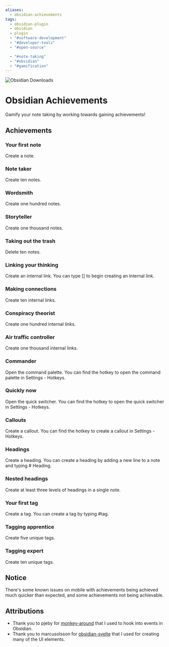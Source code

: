 ```yaml
---
aliases:
  - obsidian-achievements
tags:
  - obsidian-plugin
  - obsidian
  - plugin
  - "#software-development"
  - "#developer-tools"
  - "#open-source"

  - "#note-taking"
  - "#obsidian"
  - "#gamification"
---
```

![Obsidian Downloads](https://img.shields.io/badge/dynamic/json?logo=obsidian&color=%23483699&label=downloads&query=%24%5B%22obsidian-achievements%22%5D.downloads&url=https%3A%2F%2Fraw.githubusercontent.com%2Fobsidianmd%2Fobsidian-releases%2Fmaster%2Fcommunity-plugin-stats.json)

# Obsidian Achievements

Gamify your note taking by working towards gaining achievements!

## Achievements

### Your first note

Create a note.

### Note taker

Create ten notes.

### Wordsmith

Create one hundred notes.

### Storyteller

Create one thousand notes.

### Taking out the trash

Delete ten notes.

### Linking your thinking

Create an internal link. You can type [[ to begin creating an internal link.

### Making connections

Create ten internal links.

### Conspiracy theorist

Create one hundred internal links.

### Air traffic controller

Create one thousand internal links.

### Commander

Open the command palette. You can find the hotkey to open the command palette in Settings - Hotkeys.

### Quickly now

Open the quick switcher. You can find the hotkey to open the quick switcher in Settings - Hotkeys.

### Callouts

Create a callout. You can find the hotkey to create a callout in Settings - Hotkeys.

### Headings

Create a heading. You can create a heading by adding a new line to a note and typing # Heading.

### Nested headings

Create at least three levels of headings in a single note.

### Your first tag

Create a tag. You can create a tag by typing #tag.

### Tagging apprentice

Create five unique tags.

### Tagging expert

Create ten unique tags.

## Notice

There's some known issues on mobile with achievements being achieved much quicker than expected, and some achievements not being achievable.

## Attributions

-   Thank you to pjeby for [monkey-around](https://github.com/pjeby/monkey-around) that I used to hook into events in Obsidian.
-   Thank you to marcusolsson for [obsidian-svelte](https://github.com/marcusolsson/obsidian-svelte) that I used for creating many of the UI elements.
